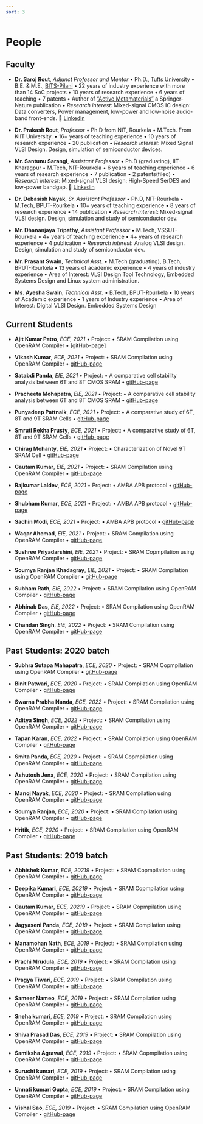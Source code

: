 ```yaml
---
sort: 3
---
```

# People

## Faculty
- [**Dr. Saroj Rout**](https://www.ece.tufts.edu/~srout01), *Adjunct Professor and Mentor*  • Ph.D., [Tufts University](https://www.tufts.edu) • B.E. & M.E., [BITS-Pilani](https://www.bits-pilani.ac.in) • 22 years of industry experience with more than 14 SoC projects • 10 years of research experience • 6 years of teaching • 7 patents • Author of [“Active Metamaterials”](http://www.ece.tufts.edu/~srout01/active-mm-book.html) a Springer-Nature publication • *Research interest*: Mixed-signal CMOS IC design: Data converters, Power management, low-power and low-noise audio-band front-ends. :link: [LinkedIn](https://www.linkedin.com/in/sroutk)

- **Dr. Prakash Rout**, *Professor* • Ph.D from NIT, Rourkela • M.Tech. From KIIT University. • 16+ years of teaching experience • 10 years of research experience • 20 publication • *Research interest*: Mixed Signal VLSI Design. Design, simulation of semiconductor devices.

- **Mr. Santunu Sarangi**, *Assistant Professor* • Ph.D (graduating), IIT-Kharagpur • M.Tech, NIT-Rourkela • 6 years of teaching experience • 6 years of research experience • 7 publication • 2 patents(filed) • *Research interest*: Mixed-signal VLSI design: High-Speed SerDES and low-power bandgap. :link: [LinkedIn](https://www.linkedin.com/in/santunu-sarangi-b731305b/)

- **Dr. Debasish Nayak**, *Sr. Assistant Professor* • Ph.D, NIT-Rourkela • M.Tech, BPUT-Rourkela • 10+ years of teaching experience • 8 years of research experience • 14 publication • *Research interest*: Mixed-signal VLSI design. Design, simulation and study of semiconductor dev. 

- **Mr. Dhananjaya Tripathy**, *Assistant Professor* • M.Tech, VSSUT-Rourkela • 4+ years of teaching experience • 4+ years of research experience • 4 publication • *Research interest*: Analog VLSI design. Design, simulation and study of semiconductor dev.

- **Mr. Prasant Swain**, *Technical Asst.* • M.Tech (graduating), B.Tech, BPUT-Rourkela • 13 years of academic experience • 4 years of industry experience • Area of Interest: VLSI Design Tool Technology, Embedded Systems Design and Linux system administration.

- **Ms. Ayesha Swain**, *Technical Asst.* • B.Tech, BPUT-Rourkela • 10 years of Academic experience • 1 years of Industry experience • Area of Interest: Digital VLSI Design. Embedded Systems Design

## Current Students
- **Ajit Kumar Patro**, *ECE, 2021* • Project: • SRAM Compilation using OpenRAM Compiler • [gitHub-page]

- **Vikash Kumar**, *ECE, 2021* • Project: • SRAM Compilation using OpenRAM Compiler • [gitHub-page]()

- **Satabdi Panda**, *EIE, 2021* • Project: • A comparative cell stability analysis between 6T and 8T CMOS SRAM  • [gitHub-page]()

- **Pracheeta Mohapatra**, *EIE, 2021* • Project: • A comparative cell stability analysis between 6T and 8T CMOS SRAM  • [gitHub-page]()

- **Punyadeep Pattnaik**, *ECE, 2021* • Project: • A comparative study of 6T, 8T and 9T SRAM Cells • [gitHub-page]()

- **Smruti Rekha Prusty**, *ECE, 2021* • Project: • A comparative study of 6T, 8T and 9T SRAM Cells • [gitHub-page]()

- **Chirag Mohanty**, *EIE, 2021* • Project: • Characterization of Novel 9T SRAM Cell • [gitHub-page]()

- **Gautam Kumar**, *EIE, 2021* • Project: • SRAM Compilation using OpenRAM Compiler • [gitHub-page]()

- **Rajkumar Laldev**, *ECE, 2021* • Project: • AMBA APB protocol • [gitHub-page]()

- **Shubham Kumar**, *ECE, 2021* • Project: • AMBA APB protocol • [gitHub-page]()

- **Sachin Modi**, *ECE, 2021* • Project: • AMBA APB protocol • [gitHub-page]()

- **Waqar Ahemad**, *EIE, 2021* • Project: • SRAM Compilation using OpenRAM Compiler • [gitHub-page]()

- **Sushree Priyadarshini**, *EIE, 2021* • Project: • SRAM Copmpilation using OpenRAM Compiler • [gitHub-page]()

- **Soumya Ranjan Khadagray**, *EIE, 2021* • Project: • SRAM Compilation using OpenRAM Compiler • [gitHub-page]()

- **Subham Rath**, *EIE, 2022* • Project: • SRAM Compilation using OpenRAM Compiler • [gitHub-page]()

- **Abhinab Das**, *EIE, 2022* • Project: • SRAM Compilation using OpenRAM Compiler • [gitHub-page]()

- **Chandan Singh**, *EIE, 2022* • Project: • SRAM Compilation using OpenRAM Compiler • [gitHub-page]()


## Past Students: 2020 batch

- **Subhra Sutapa Mahapatra**, *ECE, 2020* • Project: • SRAM Copmpilation using OpenRAM Compiler • [gitHub-page]()

- **Binit Patwari**, *ECE, 2020* • Project: • SRAM Compilation using OpenRAM Compiler • [gitHub-page]()

- **Swarna Prabha Nanda**, *ECE, 2022* • Project: • SRAM Compilation using OpenRAM Compiler • [gitHub-page]()

- **Aditya Singh**, *ECE, 2022* • Project: • SRAM Compilation using OpenRAM Compiler • [gitHub-page]()

- **Tapan Karan**, *ECE, 2022* • Project: • SRAM Compilation using OpenRAM Compiler • [gitHub-page]()

- **Smita Panda**, *ECE, 2020* • Project: • SRAM Copmpilation using OpenRAM Compiler • [gitHub-page]()

- **Ashutosh Jena**, *ECE, 2020* • Project: • SRAM Compilation using OpenRAM Compiler • [gitHub-page]()

- **Manoj Nayak**, *ECE, 2020* • Project: • SRAM Compilation using OpenRAM Compiler • [gitHub-page]()

- **Soumya Ranjan**, *ECE, 2020* • Project: • SRAM Compilation using OpenRAM Compiler • [gitHub-page]()

- **Hritik**, *ECE, 2020* • Project: • SRAM Compilation using OpenRAM Compiler • [gitHub-page]()

## Past Students: 2019 batch

- **Abhishek Kumar**, *ECE, 20219* • Project: • SRAM Copmpilation using OpenRAM Compiler • [gitHub-page]()

- **Deepika Kumari**, *ECE, 20219* • Project: • SRAM Copmpilation using OpenRAM Compiler • [gitHub-page]()

- **Gautam Kumar**, *ECE, 20219* • Project: • SRAM Copmpilation using OpenRAM Compiler • [gitHub-page]()

- **Jagyaseni Panda**, *ECE, 2019* • Project: • SRAM Compilation using OpenRAM Compiler • [gitHub-page]()

- **Manamohan Nath**, *ECE, 2019* • Project: • SRAM Compilation using OpenRAM Compiler • [gitHub-page]()

- **Prachi Mrudula**, *ECE, 2019* • Project: • SRAM Compilation using OpenRAM Compiler • [gitHub-page]()

- **Pragya Tiwari**, *ECE, 2019* • Project: • SRAM Compilation using OpenRAM Compiler • [gitHub-page]()

- **Sameer Nameo**, *ECE, 2019* • Project: • SRAM Compilation using OpenRAM Compiler • [gitHub-page]()

- **Sneha kumari**, *ECE, 2019* • Project: • SRAM Compilation using OpenRAM Compiler • [gitHub-page]()

- **Shiva Prasad Das**, *ECE, 2019* • Project: • SRAM Compilation using OpenRAM Compiler • [gitHub-page]()

- **Samiksha Agrawal**, *ECE, 2019* • Project: • SRAM Copmpilation using OpenRAM Compiler • [gitHub-page]()

- **Suruchi kumari**, *ECE, 2019* • Project: • SRAM Compilation using OpenRAM Compiler • [gitHub-page]()

- **Unnati kumari Gupta**, *ECE, 2019* • Project: • SRAM Compilation using OpenRAM Compiler • [gitHub-page]()

- **Vishal Sao**, *ECE, 2019* • Project: • SRAM Compilation using OpenRAM Compiler • [gitHub-page]()

